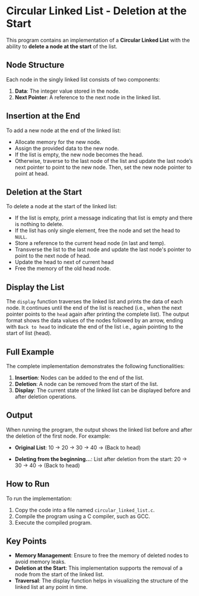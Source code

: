 # Circular Linked List - Deletion at the Start

This program contains an implementation of a **Circular Linked List** with the ability to **delete a node at the start** of the list.

## Node Structure

Each node in the singly linked list consists of two components:
1. **Data**: The integer value stored in the node.
2. **Next Pointer**: A reference to the next node in the linked list.

## Insertion at the End

To add a new node at the end of the linked list:
- Allocate memory for the new node.
- Assign the provided data to the new node.
- If the list is empty, the new node becomes the head.
- Otherwise, traverse to the last node of the list and update the last node’s next pointer to point to the new node. Then, set the new node pointer to point at head.

## Deletion at the Start

To delete a node at the start of the linked list:
- If the list is empty, print a message indicating that list is empty and there is nothing to delete.
- If the list has only single element, free the node and set the head to `NULL`.
- Store a reference to the current head node (in last and temp).
- Transverse the list to the last node and update the last node's pointer to point to the next node of head.
- Update the head to next of current head
- Free the memory of the old head node.

## Display the List

The `display` function traverses the linked list and prints the data of each node. It continues until the end of the list is reached (i.e., when the next pointer points to the `head` again after printing the complete list). The output format shows the data values of the nodes followed by an arrow, ending with `Back to head` to indicate the end of the list i.e., again pointing to the start of list (head).


## Full Example

The complete implementation demonstrates the following functionalities:
1. **Insertion**: Nodes can be added to the end of the list.
2. **Deletion**: A node can be removed from the start of the list.
3. **Display**: The current state of the linked list can be displayed before and after deletion operations.

## Output

When running the program, the output shows the linked list before and after the deletion of the first node. For example:

- **Original List**:
10 -> 20 -> 30 -> 40 -> (Back to head)

- **Deleting from the beginning...**:
List after deletion from the start:
20 -> 30 -> 40 -> (Back to head)


## How to Run

To run the implementation:
1. Copy the code into a file named `circular_linked_list.c`.
2. Compile the program using a C compiler, such as GCC.
3. Execute the compiled program.

## Key Points

- **Memory Management**: Ensure to free the memory of deleted nodes to avoid memory leaks.
- **Deletion at the Start**: This implementation supports the removal of a node from the start of the linked list.
- **Traversal**: The display function helps in visualizing the structure of the linked list at any point in time.
